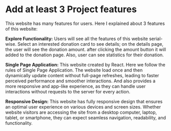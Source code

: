 
# Add at least 3 Project features

This website has many features for users. Here I explained about 3 features of this website:

**Explore Functionality:**
 Users will see all the features of this website serial-wise. Select an interested donation card to see details; on the details page, the user will see the donation amount. after clicking the amount button it will added to the donation page. Also, user can see statistics for their donation.

**Single Page Application:**
This website created by React. Here we follow the rules of Single Page Application. The website load once and then dynamically update content without full-page refreshes, leading to faster perceived performance and smoother interactions. And also provides a more responsive and app-like experience, as they can handle user interactions without requests to the server for every action.

**Responsive Design:**
This website has fully responsive design that ensures an optimal user experience on various devices and screen sizes. Whether website visitors are accessing the site from a desktop computer, laptop, tablet, or smartphone, they can expect seamless navigation, readability, and functionality.